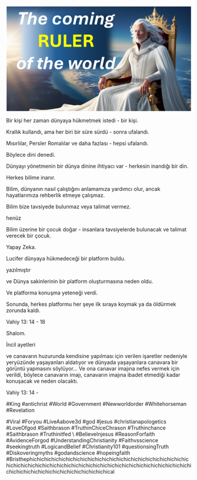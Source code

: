![Video cover image](../cover.jpg "cover photo")

Bir kişi her zaman dünyaya hükmetmek istedi - bir kişi.

Krallık kullandı, ama her biri bir süre sürdü - sonra ufalandı.

Mısırlılar, Persler Romalılar ve daha fazlası - hepsi ufalandı.

Böylece dini denedi.

Dünyayı yönetmenin bir dünya dinine ihtiyacı var - herkesin inandığı bir din.

Herkes bilime inanır.

Bilim, dünyanın nasıl çalıştığını anlamamıza yardımcı olur, ancak hayatlarımıza rehberlik etmeye çalışmaz.

Bilim bize tavsiyede bulunmaz veya talimat vermez.

henüz

Bilim üzerine bir çocuk doğar - insanlara tavsiyelerde bulunacak ve talimat verecek bir çocuk.

Yapay Zeka.

Lucifer dünyaya hükmedeceği bir platform buldu.

yazılmıştır

ve Dünya sakinlerinin bir platform oluşturmasına neden oldu.

Ve platforma konuşma yeteneği verdi.

Sonunda, herkes platformu her şeye ilk sıraya koymak ya da öldürmek zorunda kaldı.

Vahiy 13: 14 - 18

Shalom.


İncil ayetleri

ve canavarın huzurunda kendisine yapılması için verilen işaretler nedeniyle yeryüzünde yaşayanları aldatıyor ve dünyada yaşayanlara canavara bir görüntü yapmasını söylüyor… Ve ona canavar imajına nefes vermek için verildi, böylece canavarın imajı, canavarın imajına ibadet etmediği kadar konuşacak ve neden olacaktı.

Vahiy 13: 14 -


#King #antichrist #World #Government #Newworldorder #Whitehorseman #Revelation

#Viral #Foryou #LiveAabove3d #god #jesus #christianapologetics #LoveOfgod #Saithbrason #TruthinChiceChrason #Truthinchance #Saithbrason #Truthinitfed \ #BelieveInjesus #ReasonForfaith #AvidenceForgod #UnderstandingChristianity #Faithvsscience #seekingtruth #LogicandBelief #Christianity101 #questionsingTruth #Diskoveringmyths #godandscience #hopeingfaith #Bristhephichichichichichichichichichichichichichichichichichichichichichichichichichichichichichichichichichichichichichichichichichichichichichichichichichichichichichichichichichichichichichical